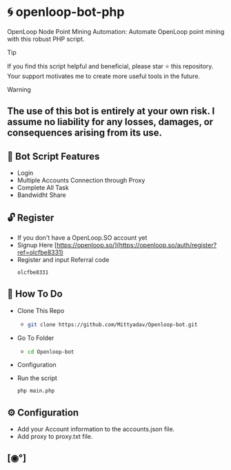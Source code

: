 # 🌀 openloop-bot-php
OpenLoop Node Point Mining Automation: Automate OpenLoop point mining with this robust PHP script.

> [!TIP]
> If you find this script helpful and beneficial, please star ⭐ this repository. Your support motivates me to create more useful tools in the future.

> [!WARNING]
> ## The use of this bot is entirely at your own risk. I assume no liability for any losses, damages, or consequences arising from its use.

## 🦾 Bot Script Features

- Login
- Multiple Accounts Connection through Proxy
- Complete All Task
- Bandwidht Share

## 🔓 Register 

- If you don't have a OpenLoop.SO account yet
- Signup Here [https://openloop.so/](https://openloop.so/auth/register?ref=olcfbe8331)
- Register and input Referral code
  ```bash
  olcfbe8331
  ```
## 🤔 How To Do

- Clone This Repo
  - ```bash
    git clone https://github.com/Mittyadav/Openloop-bot.git
    ```
- Go To Folder
  - ```bash
    cd Openloop-bot
    ```
- Configuration
- Run the script
  
  ```bash
  php main.php
  ```

## ⚙️ Configuration

- Add your Account information to the accounts.json file.
- Add proxy to proxy.txt file.

## [◉°]
